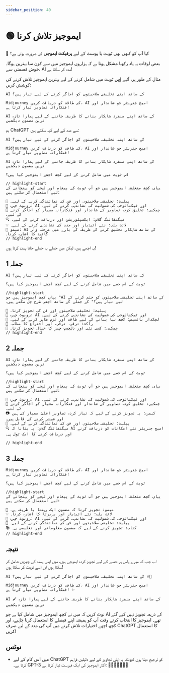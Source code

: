 ```yaml
---
sidebar_position: 40
---
```


# 🟢 ایموجیز تلاش کرنا

🤔 کیا آپ کو کبھی بھی ٹویٹ یا پوسٹ کے لیے **پرفیکٹ ایموجی** کی ضرورت ہوتی ہے؟

بعض اوقات یہ یاد رکھنا مشکل ہوتا ہے کہ ہزاروں ایموجیز میں سے کون سا بہترین ہوگا۔ خوش قسمتی سے، AI مدد کر سکتا ہے!

مثال کے طور پر، آئیے [اس](https://twitter.com/learnprompting/status/1631786358330085382) ٹویٹ میں شامل کرنے کے لیے بہترین ایموجیز تلاش کرنے کی کوشش کریں:

```text
AI کے ساتھ اپنی تخلیقی صلاحیتوں کو اجاگر کرنے کے لیے تیار ہیں؟

Midjourney کی طاقت کو دریافت کریں، AI امیج جنریٹر جو شاندار اور فنکارانہ تصاویر تیار کرتا ہے!

AI کے ساتھ اپنے منفرد شاہکار بنانے کا طریقہ جاننے کے لیے ہمارا تازہ ترین مضمون دیکھیں
```

ہم ChatGPT سے مدد کے لیے کہہ سکتے ہیں:

```text
AI کے ساتھ اپنی تخلیقی صلاحیتوں کو اجاگر کرنے کے لیے تیار ہیں؟

Midjourney کی طاقت کو دریافت کریں، AI امیج جنریٹر جو شاندار اور فنکارانہ تصاویر تیار کرتا ہے!

AI کے ساتھ اپنے منفرد شاہکار بنانے کا طریقہ جاننے کے لیے ہمارا تازہ ترین مضمون دیکھیں

اس ٹویٹ میں شامل کرنے کے لیے کچھ اچھے ایموجیز کیا ہیں؟

// highlight-start
یہاں کچھ متعلقہ ایموجیز ہیں جو آپ ٹویٹ کے پیغام اور لہجے کو پہنچانے کے لیے استعمال کر سکتے ہیں:

🎨 پیلیٹ: تخلیقی صلاحیتوں اور فن کی نمائندگی کرنے کے لیے۔
🤖 روبوٹ چہرہ: AI اور ٹیکنالوجی کی شمولیت کی نشاندہی کرنے کے لیے۔
🌟 چمکیں: تخلیق کردہ تصاویر کے شاندار اور فنکارانہ معیار کو اجاگر کرنے کے لیے۔
🔍 میگنفائنگ گلاس: ایکسپلوریشن اور دریافت کرنے کے لیے۔
💡 لائٹ بلب: نئے آئیڈیاز اور جدت کی نشاندہی کرنے کے لیے۔
📝 میمو: AI کے ساتھ شاہکار تخلیق کرنے کے طریقہ کے بارے میں مرحلہ وار گائیڈ کا اشارہ کرنا۔
// highlight-end
```

یہ اچھے ہیں، لیکن میں جملے بہ جملے جانا پسند کرتا ہوں!

## جملہ 1

```text
AI کے ساتھ اپنی تخلیقی صلاحیتوں کو اجاگر کرنے کے لیے تیار ہیں؟

ٹویٹ کے اس حصے میں شامل کرنے کے لیے کچھ اچھے ایموجیز کیا ہیں؟

//highlight-start
یہاں کچھ ایموجیز ہیں جو "AI کے ساتھ اپنی تخلیقی صلاحیتوں کو ختم کرنے کے لیے تیار ہیں؟" کے جملے کے ساتھ اچھی طرح چل سکتے ہیں۔

🎨 پیلیٹ: تخلیقی صلاحیتوں اور فن کی تجویز کرنا۔
🤖 روبوٹ چہرہ: AI اور ٹیکنالوجی کی شمولیت کی نشاندہی کرنے کے لیے۔
💪 لچکدار بائسپس: کچھ نیا بنانے کے لیے طاقت اور عزم ظاہر کرنے کے لیے۔
🚀 راکٹ: ترقی، ترقی، اور اختراع کا مطلب۔
🌟 چمکیں: کسی نئی اور دلچسپ چیز کا خیال تجویز کرنا۔
// highlight-end
```

## جملہ 2

```text
AI کے ساتھ اپنے منفرد شاہکار بنانے کا طریقہ جاننے کے لیے ہمارا تازہ ترین مضمون دیکھیں

ٹویٹ کے اس حصے میں شامل کرنے کے لیے کچھ اچھے ایموجیز کیا ہیں؟

//highlight-start
یہاں کچھ متعلقہ ایموجیز ہیں جو آپ ٹویٹ کے پیغام اور لہجے کو پہنچانے کے لیے استعمال کر سکتے ہیں:

🤖 روبوٹ چہرہ: AI اور ٹیکنالوجی کی شمولیت کی نشاندہی کرنے کے لیے۔
🌟 چمکیں: تخلیق کردہ تصاویر کے شاندار اور فنکارانہ معیار کو اجاگر کرنے کے لیے۔
📷 کیمرہ: یہ تجویز کرنے کے لیے کہ تیار کردہ تصاویر اعلیٰ معیار کی ہیں اور شیئر کرنے کے قابل ہیں۔
🎨 پیلیٹ: تخلیقی صلاحیتوں اور فن کی نمائندگی کرنے کے لیے۔
🔍 میگنفائنگ گلاس: یہ بتانا کہ AI امیج جنریٹر نئے امکانات کو دریافت کرنے اور دریافت کرنے کا ایک ٹول ہے۔

// highlight-end
```

## جملہ 3

```text
Midjourney کی طاقت کو دریافت کریں، AI امیج جنریٹر جو شاندار اور فنکارانہ تصاویر تیار کرتا ہے!

ٹویٹ کے اس حصے میں شامل کرنے کے لیے کچھ اچھے ایموجیز کیا ہیں؟

//highlight-start
یہاں کچھ متعلقہ ایموجیز ہیں جو آپ ٹویٹ کے پیغام اور لہجے کو پہنچانے کے لیے استعمال کر سکتے ہیں:

📝 میمو: تجویز کرنا کہ مضمون ایک رہنما یا طریقہ ہے۔
💡 لائٹ بلب: نئے آئیڈیاز اور پریرتا کا اشارہ کرنا۔
🤖 روبوٹ چہرہ: AI اور ٹیکنالوجی کی شمولیت کی نشاندہی کرنے کے لیے۔
🎨 پیلیٹ: تخلیقی صلاحیتوں اور فن کی نمائندگی کرنے کے لیے۔
📚 کتاب: تجویز کرنے کے لیے کہ مضمون معلوماتی اور تعلیمی ہے۔
// highlight-end
```

## نتیجہ

اب جب کہ میرے پاس ہر حصے کے لیے تجویز کردہ ایموجی ہیں، میں اپنی پسند کی چیزیں شامل کر سکتا ہوں اور اسے ٹویٹ کر سکتا ہوں!

```text
AI کے ساتھ اپنی تخلیقی صلاحیتوں کو اجاگر کرنے کے لیے تیار ہیں؟ 🔥🎨

Midjourney کی طاقت کو دریافت کریں، AI امیج جنریٹر جو شاندار اور فنکارانہ تصاویر تیار کرتا ہے! ✨

AI 🖌️ کے ساتھ اپنے منفرد شاہکار بنانے کا طریقہ جاننے کے لیے ہمارا تازہ ترین مضمون دیکھیں
```

نوٹ کریں کہ میں نے کچھ ایموجیز میں شامل کیا ہے جو AI کے ذریعہ تجویز نہیں کیے گئے تھے۔ ایموجیز کا انتخاب کرتے وقت آپ کو ہمیشہ اپنے فیصلے کا استعمال کرنا چاہیے، اور کچھ اچھے اختیارات تلاش کرنے میں آپ کی مدد کے لیے صرف ChatGPT کا استعمال کریں!

## نوٹس
 
- میں اس کام کے لیے ChatGPT کو ترجیح دیتا ہوں کیونکہ یہ اپنی تجاویز کے لیے دلیلیں فراہم کرتا ہے۔ GPT-3 اکثر ایموجیز کی ایک فہرست تیار کرتا ہے: 🤩😎🤩🤩😃😃💪